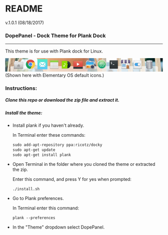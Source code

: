 # README #

v.1.0.1 (08/18/2017)


### DopePanel - Dock Theme for Plank Dock
---
This theme is for use with Plank dock for Linux.

![DopePanel](/DopePanel.png)
(Shown here with Elementary OS default icons.)

### Instructions:

##### Clone this repo or download the zip file and extract it.

##### Install the theme:
* Install plank if you haven't already.

  In Terminal enter these commands:
  ```
  sudo add-apt-repository ppa:ricotz/docky
  sudo apt-get update
  sudo apt-get install plank
  ```

* Open Terminal in the folder where you cloned the theme or extracted the zip.

  Enter this command, and press Y for yes when prompted:
  ```
  ./install.sh
  ```

* Go to Plank preferences.

  In Terminal enter this command:
  ```
  plank --preferences
  ```
* In the "Theme" dropdown select DopePanel.
